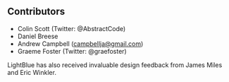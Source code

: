 Contributors
------------
* Colin Scott (Twitter: @AbstractCode)
* Daniel Breese
* Andrew Campbell (campbellja@gmail.com)
* Graeme Foster (Twitter: @graefoster)

LightBlue has also received invaluable design feedback from James Miles and Eric Winkler.
